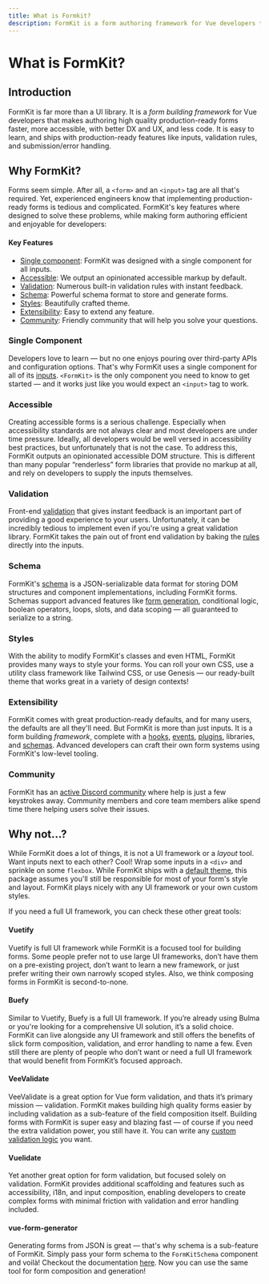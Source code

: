 ```yaml
---
title: What is Formkit?
description: FormKit is a form authoring framework for Vue developers that makes building high quality production-ready forms 10x faster.
---
```


# What is FormKit?

<page-toc></page-toc>

## Introduction

FormKit is far more than a UI library. It is a _form building framework_ for Vue developers that makes authoring high quality production-ready forms faster, more accessible, with better DX and UX, and less code. It is easy to learn, and ships with production-ready features like inputs, validation rules, and submission/error handling.

<VideoCard
  title="FormKit Overview Trailer"
  poster="https://cdn.formk.it/web-assets/formkit-poster.jpg"
  watch-time="1 min"
  youtube-id="89dijjTlveI">
</VideoCard>

<ArticleCard
  img="https://cdn.formk.it/web-assets/og-introducing-formkit.jpeg"
  label="Article"
  title='Read the full "Introducing FormKit" manifesto from core team member Justin Schroeder on DEV.to.'
  href="https://dev.to/justinschroeder/introducing-formkit-a-vue-3-form-building-framework-53ji">
</ArticleCard>

## Why FormKit?

Forms seem simple. After all, a `<form>` and an `<input>` tag are all that's required. Yet, experienced engineers know that implementing production-ready forms is tedious and complicated. FormKit's key features where designed to solve these problems, while making form authoring efficient and enjoyable for developers:

#### Key Features

- [Single component](#single-component): FormKit was designed with a single component for all inputs.
- [Accessible](#accessible): We output an opinionated accessible markup by default.
- [Validation](#validation): Numerous built-in validation rules with instant feedback.
- [Schema](#schema): Powerful schema format to store and generate forms.
- [Styles](#styles): Beautifully crafted theme.
- [Extensibility](#extensibility): Easy to extend any feature.
- [Community](#community): Friendly community that will help you solve your questions.

### Single Component

Developers love to learn — but no one enjoys pouring over third-party APIs and configuration options. That's why FormKit uses a single component for all of its [inputs](/essentials/inputs). `<FormKit>` is the only component you need to know to get started — and it works just like you would expect an `<input>` tag to work.

### Accessible

Creating accessible forms is a serious challenge. Especially when accessibility standards are not always clear and most developers are under time pressure. Ideally, all developers would be well versed in accessibility best practices, but unfortunately that is not the case. To address this, FormKit outputs an opinionated accessible DOM structure. This is different than many popular “renderless” form libraries that provide no markup at all, and rely on developers to supply the inputs themselves.

### Validation

Front-end [validation](/essentials/validation) that gives instant feedback is an important part of providing a good experience to your users. Unfortunately, it can be incredibly tedious to implement even if you're using a great validation library. FormKit takes the pain out of front end validation by baking the [rules](/essentials/validation#available-rules) directly into the inputs.

### Schema

FormKit's [schema](/essentials/schema) is a JSON-serializable data format for storing DOM structures and component implementations, including FormKit forms. Schemas support advanced features like [form generation](/essentials/generation), conditional logic, boolean operators, loops, slots, and data scoping — all guaranteed to serialize to a string.

### Styles

With the ability to modify FormKit's classes and even HTML, FormKit provides many ways to style your forms. You can roll your own CSS, use a utility class framework like Tailwind CSS, or use Genesis — our ready-built theme that works great in a variety of design contexts!

### Extensibility

FormKit comes with great production-ready defaults, and for many users, the defaults are all they'll need. But FormKit is more than just inputs. It is a form building _framework_, complete with a [hooks](/essentials/architecture#hooks), [events](/essentials/architecture#events), [plugins](/essentials/architecture#plugins), libraries, and [schemas](/essentials/schema). Advanced developers can craft their own form systems using FormKit's low-level tooling.

### Community

FormKit has an [active Discord community](https://discord.gg/Vhu97pAC76) where help is just a few keystrokes away. Community members and core team members alike spend time there helping users solve their issues.

## Why not...?

While FormKit does a lot of things, it is not a UI framework or a _layout_ tool. Want inputs next to each other? Cool! Wrap some inputs in a `<div>` and sprinkle on some `flexbox`. While FormKit ships with a [default theme](/essentials/styling#optional-genesis-theme), this package assumes you'll still be responsible for most of your form's style and layout. FormKit plays nicely with any UI framework or your own custom styles.

If you need a full UI framework, you can check these other great tools:

#### Vuetify

Vuetify is full UI framework while FormKit is a focused tool for building forms. Some people prefer not to use large UI frameworks, don’t have them on a pre-existing project, don’t want to learn a new framework, or just prefer writing their own narrowly scoped styles. Also, we think composing forms in FormKit is second-to-none.

#### Buefy

Similar to Vuetify, Buefy is a full UI framework. If you’re already using Bulma or you're looking for a comprehensive UI solution, it’s a solid choice. FormKit can live alongside any UI framework and still offers the benefits of slick form composition, validation, and error handling to name a few. Even still there are plenty of people who don’t want or need a full UI framework that would benefit from FormKit’s focused approach.

#### VeeValidate

VeeValidate is a great option for Vue form validation, and thats it’s primary mission — validation. FormKit makes building high quality forms easier by including validation as a sub-feature of the field composition itself. Building forms with FormKit is super easy and blazing fast — of course if you need the extra validation power, you still have it. You can write any [custom validation logic](/essentials/validation#custom-rules) you want.

#### Vuelidate

Yet another great option for form validation, but focused solely on validation. FormKit provides additional scaffolding and features such as accessibility, i18n, and input composition, enabling developers to create complex forms with minimal friction with validation and error handling included.

#### vue-form-generator

Generating forms from JSON is great — that's why schema is a sub-feature of FormKit. Simply pass your form schema to the `FormKitSchema` component and voilà! Checkout the documentation [here](/essentials/generation). Now you can use the same tool for form composition and generation!
